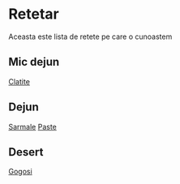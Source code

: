 # Retetar

Aceasta este lista de retete pe care o cunoastem

## Mic dejun

[Clatite](./retete/clatite.md)

## Dejun

[Sarmale](./retetar.md/sarmale.md)
[Paste](./retetar.md/paste-carbonara.md)

## Desert

[Gogosi](./retetar.md/gogosi.md)
